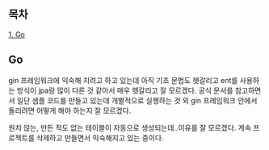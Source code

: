## 목차
[1. Go](#go)   

## Go
gin 프레임워크에 익숙해 지려고 하고 있는데 아직 기초 문법도 헷갈리고 ent를 사용하는 방식이 jpa랑 많이 다른 것 같아서 매우 헷갈리고 잘 모르겠다. 공식 문서를 참고하면서 일단 샘플 코드를 만들고 있는데 개별적으로 실행하는 것 외 gin 프레임워크 안에서 돌리려면 어떻게 해야 하는지 잘 모르겠다.

원치 않는, 만든 적도 없는 테이블이 자동으로 생성되는데..이유를 잘 모르겠다. 계속 프로젝트를 삭제하고 만들면서 익숙해지고 있는 중이다.